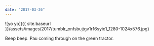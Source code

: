 ```yaml
---
date: "2017-03-26"
---
```


![yo yo]({{ site.baseurl }}/assets/images/2017/tumblr_onfsbujtgv1r16syio1_1280-1024x576.jpg)

Beep beep. Pau coming through on the green tractor.
